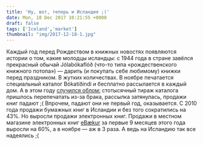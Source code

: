 ```yaml
---
title: 'Ну, вот, теперь и Исландия ;('
date: Mon, 18 Dec 2017 10:21:55 +0000
draft: false
tags: ['Iceland','market']
thumbnail: "img/2017-12-18-1.jpg"
---
```


Каждый год перед Рождеством в книжных новостях появляются истории о том, какие молодцы исландцы: с 1944 года в стране завёлся прекрасный обычай Jólabókaflóð (что-то типа «рождественского книжного потопа») — дарить (и покупать себе любимому) книжки перед праздником. В жутких количествах. В ноябре печатается специальный каталог Bókatíðindi и бесплатно рассылается в каждый дом. А в этом году [случился облом:](http://www.thenewpublishingstandard.com/print-sales-down-43-ebooks-sale-up-60-will-the-2017-christmas-book-flood-be-good-news-for-icelands-publishers/) стотысячный тираж каталога пришлось перепечатать из-за брака, рассылка затянулась, продажи книг падают ;( Впрочем, падают они не первый год, оказывается. С 2010 года продажи бумажных книг в Исландии и без того сократились на 43%. Но выросли продажи электронных книг. Продажи в местном магазине электронных книг [eBækur](http://www.ebaekur.is/) за первые 9 месяцев этого года выросли на 60%, а в ноябре — аж в 3 раза. А ведь на Исландию так все надеялись ;(